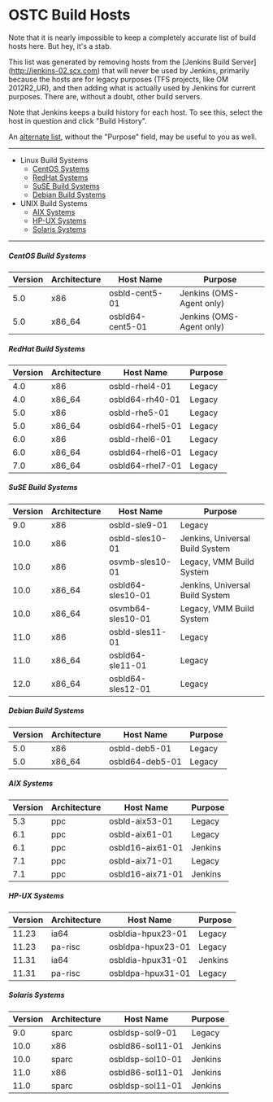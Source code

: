 # OSTC Build Hosts

Note that it is nearly impossible to keep a completely accurate list of
build hosts here. But hey, it's a stab.

This list was generated by removing hosts from the [Jenkins Build Server]
(http://jenkins-02.scx.com) that will never be used by Jenkins, primarily
because the hosts are for legacy purposes (TFS projects, like OM 2012R2_UR),
and then adding what is actually used by Jenkins for current purposes. There
are, without a doubt, other build servers.

Note that Jenkins keeps a build history for each host. To see this, select
the host in question and click "Build History".

An [alternate list](http://scxomt-ws8-07.scx.com/index.php),
without the "Purpose" field, may be useful to you as well.

-----

* Linux Build Systems
  * [CentOS Systems](#centos-build-systems)
  * [RedHat Systems](#redhat-build-systems)
  * [SuSE Build Systems](#suse-build-systems)
  * [Debian Build Systems](#debian-build-systems)
* UNIX Build Systems
  * [AIX Systems](#aix-systems)
  * [HP-UX Systems](#hp-ux-systems)
  * [Solaris Systems](#solaris-systems)

-----

##### CentOS Build Systems

Version | Architecture | Host Name | Purpose
------- | ------------ | --------- | -------
5.0 | x86    | osbld-cent5-01 | Jenkins (OMS-Agent only)
5.0 | x86_64 | osbld64-cent5-01 | Jenkins (OMS-Agent only)


##### RedHat Build Systems

Version | Architecture | Host Name | Purpose
------- | ------------ | --------- | -------
4.0 | x86 | osbld-rhel4-01 | Legacy
4.0 | x86_64 | osbld64-rh40-01 | Legacy
5.0 | x86 | osbld-rhe5-01 | Legacy
5.0 | x86_64 | osbld64-rhel5-01 | Legacy
6.0 | x86 | osbld-rhel6-01 | Legacy
6.0 | x86_64 | osbld64-rhel6-01 | Legacy
7.0 | x86_64 | osbld64-rhel7-01 | Legacy


##### SuSE Build Systems

Version | Architecture | Host Name | Purpose
------- | ------------ | --------- | -------
9.0 | x86 | osbld-sle9-01 | Legacy
10.0 | x86 | osbld-sles10-01 | Jenkins, Universal Build System
10.0 | x86 | osvmb-sles10-01 | Legacy, VMM Build System
10.0 | x86_64 | osbld64-sles10-01 | Jenkins, Universal Build System
10.0 | x86_64 | osvmb64-sles10-01 | Legacy, VMM Build System
11.0 | x86 | osbld-sles11-01 | Legacy
11.0 | x86_64 | osbld64-sle11-01 | Legacy
12.0 | x86_64 | osbld64-sles12-01 | Legacy


##### Debian Build Systems

Version | Architecture | Host Name | Purpose
------- | ------------ | --------- | -------
5.0 | x86 | osbld-deb5-01 | Legacy
5.0 | x86_64 | osbld64-deb5-01 | Legacy


##### AIX Systems

Version | Architecture | Host Name | Purpose
------- | ------------ | --------- | -------
5.3 | ppc | osbld-aix53-01 | Legacy
6.1 | ppc | osbld-aix61-01 | Legacy
6.1 | ppc | osbld16-aix61-01 | Jenkins
7.1 | ppc | osbld-aix71-01 | Legacy
7.1 | ppc | osbld16-aix71-01 | Jenkins


##### HP-UX Systems

Version | Architecture | Host Name | Purpose
------- | ------------ | --------- | -------
11.23 | ia64 | osbldia-hpux23-01 | Legacy
11.23 | pa-risc | osbldpa-hpux23-01 | Legacy
11.31 | ia64 | osbldia-hpux31-01 | Jenkins
11.31 | pa-risc | osbldpa-hpux31-01 | Legacy


##### Solaris Systems

Version | Architecture | Host Name | Purpose
------- | ------------ | --------- | -------
9.0 | sparc | osbldsp-sol9-01 | Legacy
10.0 | x86 | osbld86-sol11-01 | Jenkins
10.0 | sparc | osbldsp-sol10-01 | Jenkins
11.0 | x86 | osbld86-sol11-01 | Jenkins
11.0 | sparc | osbldsp-sol11-01 | Jenkins
